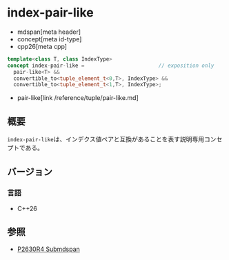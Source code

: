 # index-pair-like
* mdspan[meta header]
* concept[meta id-type]
* cpp26[meta cpp]

```cpp
template<class T, class IndexType>
concept index-pair-like =                        // exposition only
  pair-like<T> &&
  convertible_to<tuple_element_t<0,T>, IndexType> &&
  convertible_to<tuple_element_t<1,T>, IndexType>;
```
* pair-like[link /reference/tuple/pair-like.md]

## 概要
`index-pair-like`は、インデクス値ペアと互換があることを表す説明専用コンセプトである。


## バージョン
### 言語
- C++26


## 参照
- [P2630R4 Submdspan](https://open-std.org/jtc1/sc22/wg21/docs/papers/2023/p2630r4.html)

